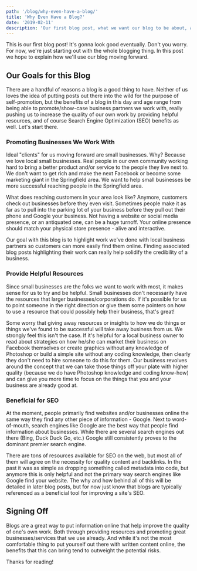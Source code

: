 ```yaml
---
path: '/blog/why-even-have-a-blog/'
title: 'Why Even Have a Blog?'
date: '2019-02-11'
description: 'Our first blog post, what we want our blog to be about, and who we want to reach. Estimated reading time 4 minutes.'
---
```


This is our first blog post! It's gonna look good eventually. Don't you worry. For now, we're just starting out with the whole blogging thing. In this post we hope to explain how we'll use our blog moving forward. 

## Our Goals for this Blog

There are a handful of reasons a blog is a good thing to have. Neither of us loves the idea of putting posts out there into the wild for the purpose of self-promotion, but the benefits of a blog in this day and age range from being able to promote/show-case business partners we work with, really pushing us to increase the quality of our own work by providing helpful resources, and of course Search Engine Optimization (SEO) benefits as well. Let's start there.

### Promoting Businesses We Work With

Ideal "clients" for us moving forward are small businesses. Why? Because we love local small businesses. Real people in our own community working hard to bring a better product and/or service to the people they live next to. We don't want to get rich and make the next Facebook or become some marketing giant in the Springfield area. We want to help small businesses be more successful reaching people in the Springfield area. 

What does reaching customers in your area look like? Anymore, customers check out businesses before they even visit. Sometimes people make it as far as to pull into the parking lot of your business before they pull out their phone and Google your business. Not having a website or social media presence, or an antiquated one, can be a huge turnoff. Your online presence should match your physical store presence - alive and interactive. 

Our goal with this blog is to highlight work we've done with local business partners so customers can more easily find them online. Finding associated blog posts highlighting their work can really help solidify the credibility of a business. 

### Provide Helpful Resources

Since small businesses are the folks we want to work with most, it makes sense for us to try and be helpful. Small businesses don't necessarily have the resources that larger businesses/corporations do. If it's possible for us to point someone in the right direction or give them some pointers on how to use a resource that could possibly help their business, that's great! 

Some worry that giving away resources or insights to how we do things or things we've found to be successful will take away business from us. We strongly feel this isn't the case. If it's helpful for a local business owner to read about strategies on how he/she can market their business on Facebook themselves or create graphics without any knowledge of Photoshop or build a simple site without any coding knowledge, then clearly they don't need to hire someone to do this for them. Our business revolves around the concept that we can take those things off your plate with higher quality (because we do have Photoshop knowledge and coding know-how) and can give you more time to focus on the things that you and your business are already good at.

### Beneficial for SEO

At the moment, people primarily find websites and/or businesses online the same way they find any other piece of information - Google. Next to word-of-mouth, search engines like Google are the best way that people find information about businesses. While there are several search engines out there (Bing, Duck Duck Go, etc.) Google still consistently proves to the dominant premier search engine. 

There are tons of resources available for SEO on the web, but most all of them will agree on the necessity for quality content and backlinks. In the past it was as simple as dropping something called metadata into code, but anymore this is only helpful and not the primary way search engines like Google find your website. The why and how behind all of this will be detailed in later blog posts, but for now just know that blogs are typically referenced as a beneficial tool for improving a site's SEO.

## Signing Off

Blogs are a great way to put information online that help improve the quality of one's own work. Both through providing resources and promoting great businesses/services that we use already. And while it's not the most comfortable thing to put yourself out there with written content online, the benefits that this can bring tend to outweight the potential risks. 

Thanks for reading! 